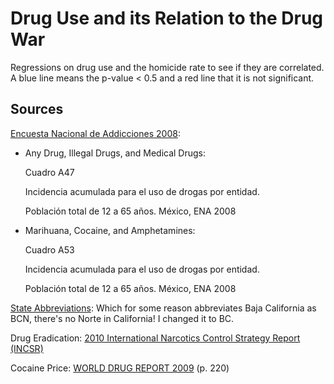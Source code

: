﻿Drug Use and its Relation to the Drug War
=========================================
Regressions on drug use and the homicide rate to see if they are correlated. A blue line means the p-value < 0.5 and a red line that it is not significant.

Sources
------

[Encuesta Nacional de Addicciones 2008](http://www.insp.mx/medios/noticias/index.php?art/id:263):

*   Any Drug,	Illegal Drugs, and Medical Drugs:

    Cuadro A47

    Incidencia acumulada para el uso de drogas por entidad.

    Población total de 12 a 65 años. México, ENA 2008

*   Marihuana,	Cocaine, and	Amphetamines:

    Cuadro A53

    Incidencia acumulada para el uso de drogas por entidad.

    Población total de 12 a 65 años. México, ENA 2008

    
[State Abbreviations](http://www.statoids.com/umx.html): Which for some reason abbreviates Baja California as BCN, there's no Norte in California! I changed it to BC.

Drug Eradication: [2010 International Narcotics Control Strategy Report (INCSR)](http://www.state.gov/p/inl/rls/nrcrpt/2010/vol1/137197.htm)

Cocaine Price:  [WORLD DRUG REPORT 2009](https://docs.google.com/viewer?url=http%3A%2F%2Fwww.unodc.org%2Fdocuments%2Fwdr%2FWDR_2009%2FWDR2009_eng_web.pdf) (p. 220)
